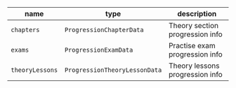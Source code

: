 | name            | type                          | description                     |
|-----------------|-------------------------------|---------------------------------|
| `chapters`      | `ProgressionChapterData`      | Theory section progression info |
| `exams`         | `ProgressionExamData`         | Practise exam progression info  |
| `theoryLessons` | `ProgressionTheoryLessonData` | Theory lessons progression info |
